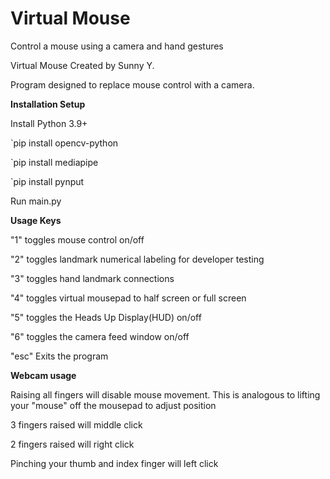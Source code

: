 # Virtual Mouse

Control a mouse using a camera and hand gestures

Virtual Mouse
Created by Sunny Y.

Program designed to replace mouse control with a camera.

**Installation Setup**

Install Python 3.9+

`pip install opencv-python

`pip install mediapipe

`pip install pynput

Run main.py

**Usage Keys**

"1" toggles mouse control on/off

"2" toggles landmark numerical labeling for developer testing

"3" toggles hand landmark connections

"4" toggles virtual mousepad to half screen or full screen

"5" toggles the Heads Up Display(HUD) on/off

"6" toggles the camera feed window on/off

"esc" Exits the program

**Webcam usage**

Raising all fingers will disable mouse movement. This is analogous to lifting your "mouse" off the mousepad to adjust position

3 fingers raised will middle click

2 fingers raised will right click

Pinching your thumb and index finger will left click
